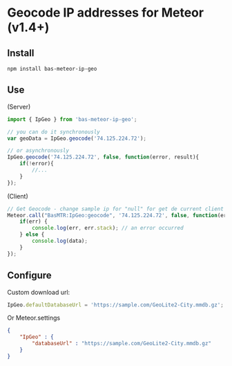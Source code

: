 # Geocode IP addresses for Meteor (v1.4+)

## Install

```
npm install bas-meteor-ip-geo
```

## Use

(Server)

```js
import { IpGeo } from 'bas-meteor-ip-geo';

// you can do it synchronously 
var geoData = IpGeo.geocode('74.125.224.72');

// or asynchronously
IpGeo.geocode('74.125.224.72', false, function(error, result){
    if(!error){
        //...
    }
});
```

(Client)

```js
// Get Geocode - change sample ip for "null" for get de current client ip
Meteor.call("BasMTR:IpGeo:geocode", '74.125.224.72', false, function(err, data){
    if(err) {
        console.log(err, err.stack); // an error occurred
    } else {
        console.log(data);
    }
});
```

## Configure

Custom download url:

```js
IpGeo.defaultDatabaseUrl = 'https://sample.com/GeoLite2-City.mmdb.gz';
```

Or Meteor.settings

```json
{
    "IpGeo" : {
        "databaseUrl" : "https://sample.com/GeoLite2-City.mmdb.gz"
    }
}
```

